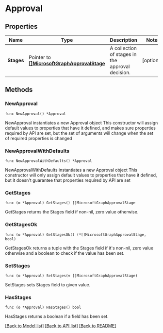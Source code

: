 # Approval

## Properties

Name | Type | Description | Notes
------------ | ------------- | ------------- | -------------
**Stages** | Pointer to [**[]MicrosoftGraphApprovalStage**](MicrosoftGraphApprovalStage.md) | A collection of stages in the approval decision. | [optional] 

## Methods

### NewApproval

`func NewApproval() *Approval`

NewApproval instantiates a new Approval object
This constructor will assign default values to properties that have it defined,
and makes sure properties required by API are set, but the set of arguments
will change when the set of required properties is changed

### NewApprovalWithDefaults

`func NewApprovalWithDefaults() *Approval`

NewApprovalWithDefaults instantiates a new Approval object
This constructor will only assign default values to properties that have it defined,
but it doesn't guarantee that properties required by API are set

### GetStages

`func (o *Approval) GetStages() []MicrosoftGraphApprovalStage`

GetStages returns the Stages field if non-nil, zero value otherwise.

### GetStagesOk

`func (o *Approval) GetStagesOk() (*[]MicrosoftGraphApprovalStage, bool)`

GetStagesOk returns a tuple with the Stages field if it's non-nil, zero value otherwise
and a boolean to check if the value has been set.

### SetStages

`func (o *Approval) SetStages(v []MicrosoftGraphApprovalStage)`

SetStages sets Stages field to given value.

### HasStages

`func (o *Approval) HasStages() bool`

HasStages returns a boolean if a field has been set.


[[Back to Model list]](../README.md#documentation-for-models) [[Back to API list]](../README.md#documentation-for-api-endpoints) [[Back to README]](../README.md)


